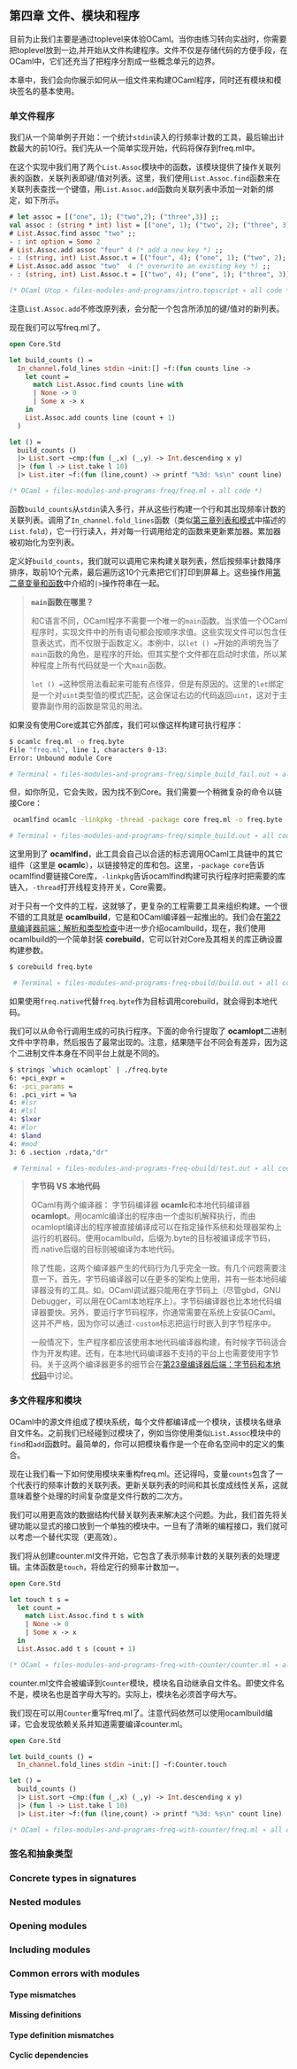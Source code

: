 ## 第四章 文件、模块和程序
目前为止我们主要是通过toplevel来体验OCaml。当你由练习转向实战时，你需要把toplevel放到一边,并开始从文件构建程序。文件不仅是存储代码的方便手段，在OCaml中，它们还充当了把程序分割成一些概念单元的边界。

本章中，我们会向你展示如何从一组文件来构建OCaml程序，同时还有模块和模块签名的基本使用。

### 单文件程序
我们从一个简单例子开始：一个统计`stdin`读入的行频率计数的工具，最后输出计数最大的前10行。我们先从一个简单实现开始，代码将保存到freq.ml中。

在这个实现中我们用了两个`List.Assoc`模块中的函数，该模块提供了操作关联列表的函数，关联列表即键/值对列表。这里，我们使用`List.Assoc.find`函数来在关联列表查找一个键值，用`List.Assoc.add`函数向关联列表中添加一对新的绑定，如下所示。
```ocaml
# let assoc = [("one", 1); ("two",2); ("three",3)] ;;
val assoc : (string * int) list = [("one", 1); ("two", 2); ("three", 3)]
# List.Assoc.find assoc "two" ;;
- : int option = Some 2
# List.Assoc.add assoc "four" 4 (* add a new key *) ;;
- : (string, int) List.Assoc.t = [("four", 4); ("one", 1); ("two", 2); ("three", 3)]
# List.Assoc.add assoc "two"  4 (* overwrite an existing key *) ;;
- : (string, int) List.Assoc.t = [("two", 4); ("one", 1); ("three", 3)]

(* OCaml Utop ∗ files-modules-and-programs/intro.topscript ∗ all code *)
```
注意`List.Assoc.add`不修改原列表，会分配一个包含所添加的键/值对的新列表。

现在我们可以写freq.ml了。
```ocaml
open Core.Std

let build_counts () =
  In_channel.fold_lines stdin ~init:[] ~f:(fun counts line ->
    let count =
      match List.Assoc.find counts line with
      | None -> 0
      | Some x -> x
    in
    List.Assoc.add counts line (count + 1)
  )

let () =
  build_counts ()
  |> List.sort ~cmp:(fun (_,x) (_,y) -> Int.descending x y)
  |> (fun l -> List.take l 10)
  |> List.iter ~f:(fun (line,count) -> printf "%3d: %s\n" count line)

(* OCaml ∗ files-modules-and-programs-freq/freq.ml ∗ all code *)
```
函数`build_counts`从`stdin`读入多行，并从这些行构建一个行和其出现频率计数的关联列表。调用了`In_channel.fold_lines`函数（类似[第三章列表和模式](#列表和模式)中描述的`List.fold`），它一行行读入，并对每一行调用给定的函数来更新累加器。累加器被初始化为空列表。

定义好`build_counts`，我们就可以调用它来构建关联列表，然后按频率计数降序排序，取前10个元素，最后遍历这10个元素把它们打印到屏幕上。这些操作用[第二章变量和函数](#变量和函数)中介绍的`|>`操作符串在一起。

> **`main`函数在哪里？**
>
> 和C语言不同，OCaml程序不需要一个唯一的`main`函数。当求值一个OCaml程序时，实现文件中的所有语句都会按顺序求值。这些实现文件可以包含任意表达式，而不仅限于函数定义。本例中，以`let () =`开始的声明充当了`main`函数的角色，是程序的开始。但其实整个文件都在启动时求值，所以某种程度上所有代码就是一个大`main`函数。
>
> `let () =`这种惯用法看起来可能有点怪异，但是有原因的。这里的`let`绑定是一个对`uint`类型值的模式匹配，这会保证右边的代码返回`uint`，这对于主要靠副作用的函数是常见的用法。

如果没有使用Core或其它外部库，我们可以像这样构建可执行程序：
```bash
$ ocamlc freq.ml -o freq.byte
File "freq.ml", line 1, characters 0-13:
Error: Unbound module Core

# Terminal ∗ files-modules-and-programs-freq/simple_build_fail.out ∗ all code 
```
但，如你所见，它会失败，因为找不到Core。我们需要一个稍微复杂的命令以链接Core：
```bash
 ocamlfind ocamlc -linkpkg -thread -package core freq.ml -o freq.byte

# Terminal ∗ files-modules-and-programs-freq/simple_build.out ∗ all code
```
这里用到了 **ocamlfind**，此工具会自己以合适的标志调用OCaml工具链中的其它组件（这里是 **ocamlc**），以链接特定的库和包。这里，`-package core`告诉ocamlfind要链接Core库，`-linkpkg`告诉ocamlfind构建可执行程序时把需要的库链入，`-thread`打开线程支持开关，Core需要。

对于只有一个文件的工程，这就够了，更复杂的工程需要工具来组织构建。一个很不错的工具就是 **ocamlbuild**，它是和OCaml编译器一起推出的。我们会在[第22章编译器前端：解析和类型检查](#编译器前端解析和类型检查)中进一步介绍ocamlbuild，现在，我们使用ocamlbuild的一个简单封装 **corebuild**，它可以针对Core及其相关的库正确设置构建参数。
```bash
$ corebuild freq.byte

 # Terminal ∗ files-modules-and-programs-freq-obuild/build.out ∗ all code
```
如果使用`freq.native`代替`freq.byte`作为目标调用corebuild，就会得到本地代码。

我们可以从命令行调用生成的可执行程序。下面的命令行提取了 **ocamlopt**二进制文件中字符串，然后报告了最常出现的。注意，结果随平台不同会有差异，因为这个二进制文件本身在不同平台上就是不同的。
```bash
$ strings `which ocamlopt` | ./freq.byte
6: +pci_expr =
6: -pci_params =
6: .pci_virt = %a
4: #lsr
4: #lsl
4: $lxor
4: #lor
4: $land
4: #mod
3: 6 .section .rdata,"dr"

 # Terminal ∗ files-modules-and-programs-freq-obuild/test.out ∗ all code
```

> **字节码 VS 本地代码**
>
> OCaml有两个编译器： 字节码编译器 **ocamlc**和本地代码编译器 **ocamlopt**。用ocamlc编译出的程序由一个虚拟机解释执行，而由ocamlopt编译出的程序被直接编译成可以在指定操作系统和处理器架构上运行的机器码。使用ocamlbuild，后缀为.byte的目标被编译成字节码，而.native后缀的目标则被编译为本地代码。
>
> 除了性能，这两个编译器产生的代码行为几乎完全一致。有几个问题需要注意一下。首先，字节码编译器可以在更多的架构上使用，并有一些本地码编译器没有的工具。如，OCaml调试器只能用在字节码上（尽管gbd，GNU Debugger，可以用在OCaml本地程序上）。字节码编译器也比本地代码编译器要快。另外，要运行字节码程序，你通常需要在系统上安装OCaml。这并不严格，因为你可以通过`-custom`标志把运行时嵌入到字节程序中。
>
> 一般情况下，生产程序都应该使用本地代码编译器构建，有时候字节码适合作为开发构建。还有，在本地代码编译器不支持的平台上也需要使用字节码。关于这两个编译器更多的细节会在[第23章编译器后端：字节码和本地代码](#编译器后端：字节码和本地代码)中讨论。

### 多文件程序和模块
OCaml中的源文件组成了模块系统，每个文件都编译成一个模块，该模块名继承自文件名。之前我们已经碰到过模块了，例如当你使用类似`List.Assoc`模块中的`find`和`add`函数时。最简单的，你可以把模块看作是一个在命名空间中的定义的集合。

现在让我们看一下如何使用模块来重构freq.ml。还记得吗，变量`counts`包含了一个代表行的频率计数的关联列表。更新关联列表的时间和其长度成线性关系，这就意味着整个处理的时间复杂度是文件行数的二次方。

我们可以用更高效的数据结构代替关联列表来解决这个问题。为此，我们首先将关键功能以显式的接口放到一个单独的模块中。一旦有了清晰的编程接口，我们就可以考虑一个替代实现（更高效）。

我们将从创建counter.ml文件开始，它包含了表示频率计数的关联列表的处理逻辑。主体函数是`touch`，将给定行的频率计数加一。
```ocaml
open Core.Std

let touch t s =
  let count =
    match List.Assoc.find t s with
    | None -> 0
    | Some x -> x
  in
  List.Assoc.add t s (count + 1)

(* OCaml ∗ files-modules-and-programs-freq-with-counter/counter.ml ∗ all code *)
```
counter.ml文件会被编译到`Counter`模块，模块名自动继承自文件名。即使文件名不是，模块名也是首字母大写的。实际上，模块名必须首字母大写。

我们现在可以用`Counter`重写freq.ml了。注意代码依然可以使用ocamlbuild编译，它会发现依赖关系并知道需要编译counter.ml。
```ocaml
open Core.Std

let build_counts () =
  In_channel.fold_lines stdin ~init:[] ~f:Counter.touch

let () =
  build_counts ()
  |> List.sort ~cmp:(fun (_,x) (_,y) -> Int.descending x y)
  |> (fun l -> List.take l 10)
  |> List.iter ~f:(fun (line,count) -> printf "%3d: %s\n" count line)

(* OCaml ∗ files-modules-and-programs-freq-with-counter/freq.ml ∗ all code *)
```

### 签名和抽象类型

### Concrete types in signatures

### Nested modules

### Opening modules

### Including modules

### Common errors with modules
#### Type mismatches
#### Missing definitions
#### Type definition mismatches
#### Cyclic dependencies

